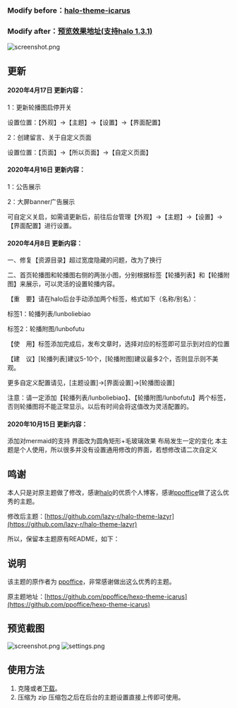 <h3>Modify before：<a href="https://github.com/halo-dev/halo-theme-icarus" target="_blank">halo-theme-icarus</a></h3>
<h3>Modify after：<a href="https://www.mumusur.com/" target="_blank">预览效果地址(支持halo 1.3.1)</a></h3>

![screenshot.png](https://github.com/lin-liem/weicarus/blob/master/screenshot.png)

## 更新

#### 2020年4月17日 更新内容：

1：更新轮播图启停开关

设置位置：【外观】->【主题】->【设置】->【界面配置】

2：创建留言、关于自定义页面

设置位置：【页面】->【所以页面】->【自定义页面】


#### 2020年4月16日 更新内容：

1：公告展示

2：大屏banner广告展示

可自定义关启，如需请更新后，前往后台管理【外观】->【主题】->【设置】->【界面配置】进行设置。



#### 2020年4月8日 更新内容：

一、修复【资源目录】超过宽度隐藏的问题，改为了换行

二、首页轮播图和轮播图右侧的两张小图，分别根据标签【轮播列表】和【轮播附图】来展示，可以灵活的设置轮播内容。

【重　要】请在halo后台手动添加两个标签，格式如下（名称/别名）：

标签1：轮播列表/lunboliebiao

标签2：轮播附图/lunbofutu

【使　用】标签添加完成后，发布文章时，选择对应的标签即可显示到对应的位置

【建　议】[轮播列表]建议5-10个，[轮播附图]建议最多2个，否则显示则不美观。

更多自定义配置请见，[主题设置]->[界面设置]->[轮播图设置]

注意：请一定添加【轮播列表/lunboliebiao】、【轮播附图/lunbofutu】两个标签，否则轮播图将不能正常显示。以后有时间会将这值改为灵活配置的。



#### 2020年10月15日 更新内容：
添加对mermaid的支持
界面改为圆角矩形+毛玻璃效果
布局发生一定的变化
本主题是个人使用，所以很多并没有设置通用修改的界面，若想修改请二次自定义

## 鸣谢
本人只是对原主题做了修改，感谢[halo](https://halo.run)的优质个人博客，感谢[ppoffice](https://github.com/ppoffice)做了这么优秀的主题。

修改后主题：[https://github.com/lazy-r/halo-theme-lazyr](https://github.com/lazy-r/halo-theme-lazyr)

所以，保留本主题原有README，如下：

## 说明

该主题的原作者为 [ppoffice](https://github.com/ppoffice)，非常感谢做出这么优秀的主题。

原主题地址：[https://github.com/ppoffice/hexo-theme-icarus](https://github.com/ppoffice/hexo-theme-icarus)

## 预览截图

![screenshot.png](https://i.loli.net/2019/08/24/qAZXw6Eo54PbQJ7.png)
![settings.png](https://i.loli.net/2019/08/24/7K6m3VZApyfhUqF.png)
## 使用方法

1. 克隆或者[下载](https://github.com/halo-dev/halo-theme-icarus/releases)。
2. 压缩为 zip 压缩包之后在后台的主题设置直接上传即可使用。
